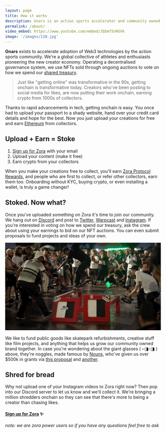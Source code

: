 ```yaml
---
layout: page
title: How it works
description: Gnars is an action sports accelerator and community owned brand. We bring shredders onchain and get them paid. This guide will have you uploading, earning and onboarding in no time!
permalink: /about/
video_embed: https://www.youtube.com/embed/JQSmfSnRGVk
image: '/images/110.jpg'
---
```


**Gnars** exists to accelerate adoption of Web3 technologies by the action sports community. We're a global collective of athletes and enthusiasts pioneering the new creator economy. Operating a decentralised governance system, we use NFTs sold through ongoing auctions to vote on how we spend our [shared treasury](https://nouns.build/dao/base/0x880Fb3Cf5c6Cc2d7DFC13a993E839a9411200C17/5019?tab=activity). 

> Just like "getting online" was transformative in the 90s, getting onchain is transformative today. Creators who've been posting to social media for likes, are now putting their work onchain, earning crypto from 1000s of collectors.

Thanks to rapid advancements in tech, getting onchain is easy. You once had to upload your passport to a shady website, hand over your credit card details and hope for the best. Now you just upload your creations for free and earn [Ethereum](https://www.coinbase.com/price/ethereum) from collectors.

## Upload + Earn = Stoke

1. [Sign up for Zora](https://zora.co/invite/zora.gnars.eth) with your email
2. Upload your content (make it free)
3. Earn crypto from your collectors

When you make your creations free to collect, you'll earn [Zora Protocol Rewards](https://support.zora.co/en/articles/8192123-understanding-protocol-rewards-on-zora), and people who are first to collect, or refer other collectors, earn them too. Onboarding without KYC, buying crypto, or even installing a wallet, is truly a game changer!

## Stoked. Now what?

Once you've uploaded something on Zora it's time to join our community. We hang out on [Discord](https://discord.gg/gnars) and post to [Twitter](https://twitter.com/gnars_dao), [Warpcast](https://warpcast.com/gnars) and [Instagram](https://instagram.com/gnarsdao). If you're interested in voting on how we spend our treasury, ask the crew about using your earnings to bid on our NFT auctions. You can even submit proposals to fund projects and ideas of your own. 

![](/images/110.jpg)

We like to fund public goods like skatepark refurbishments, creative stuff like film projects, and anything that helps us grow our community owned brand together. In case you're wondering about the giant glasses ( ⌐◨-◨ ) above, they're noggles, made famous by [Nouns](https://nouns.wtf), who've given us over $500k in grants via [this proposal](https://nouns.wtf/vote/51) and [another](https://nouns.wtf/vote/382).

## Shred for bread

Why not upload one of your Instagram videos to Zora right now? Then pop into our Discord server to let us know and we'll collect it. We're bringing a million shredders onchain so they can see that there's more to being a creator than chasing likes.

#### [Sign up for Zora](https://zora.co/invite/zora.gnars.eth) ✨

*note: we are zora power users so if you have any questions feel free to ask*